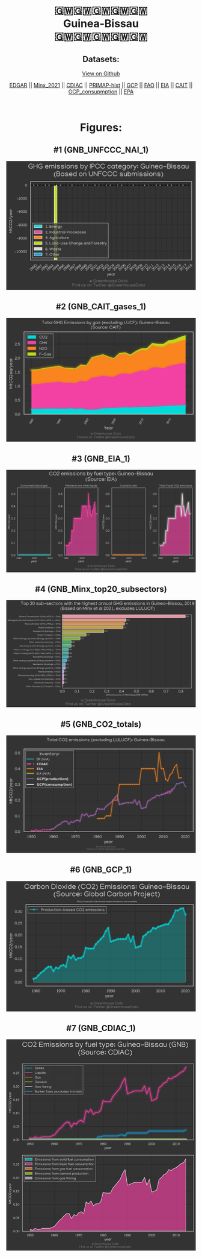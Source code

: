 
<center>
<h1 align="center">
🇬🇼🇬🇼🇬🇼🇬🇼🇬🇼
<br>
Guinea-Bissau
<br>
🇬🇼🇬🇼🇬🇼🇬🇼🇬🇼
</h1>
<h2>Datasets:</h2>
<p><a href="https://github.com/dquintani/GreenhouseData/tree/master/country_data/GNB_Guinea-Bissau/data">View on Github</a>
<br></p><p><a href="data/GNB_EDGAR.csv">EDGAR</a> || <a href="data/GNB_Minx_2021.csv">Minx_2021</a> || <a href="data/GNB_CDIAC.csv">CDIAC</a> || <a href="data/GNB_PRIMAP-hist.csv">PRIMAP-hist</a> || <a href="data/GNB_GCP.csv">GCP</a> || <a href="data/GNB_FAO.csv">FAO</a> || <a href="data/GNB_EIA.csv">EIA</a> || <a href="data/GNB_CAIT.csv">CAIT</a> || <a href="data/GNB_GCP_consupmption.csv">GCP_consupmption</a> || <a href="data/GNB_EPA.csv">EPA</a></p><p><br></p>
<h1>Figures:</h1><h2>#1 (GNB_UNFCCC_NAI_1)</h2>
<p><img alt="" src="figures/GNB_UNFCCC_NAI_1.png" /></p><h2>#2 (GNB_CAIT_gases_1)</h2>
<p><img alt="" src="figures/GNB_CAIT_gases_1.png" /></p><h2>#3 (GNB_EIA_1)</h2>
<p><img alt="" src="figures/GNB_EIA_1.png" /></p><h2>#4 (GNB_Minx_top20_subsectors)</h2>
<p><img alt="" src="figures/GNB_Minx_top20_subsectors.png" /></p><h2>#5 (GNB_CO2_totals)</h2>
<p><img alt="" src="figures/GNB_CO2_totals.png" /></p><h2>#6 (GNB_GCP_1)</h2>
<p><img alt="" src="figures/GNB_GCP_1.png" /></p><h2>#7 (GNB_CDIAC_1)</h2>
<p><img alt="" src="figures/GNB_CDIAC_1.png" /></p>